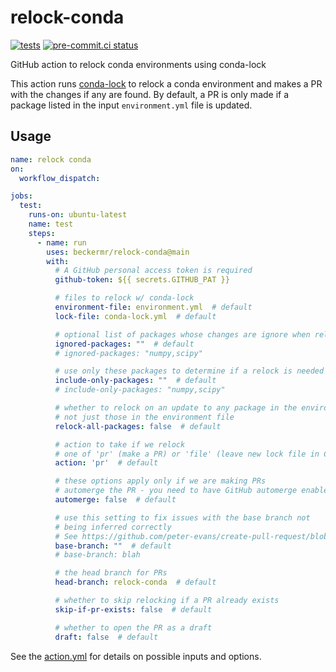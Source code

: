 # relock-conda
[![tests](https://github.com/beckermr/relock-conda/actions/workflows/tests.yml/badge.svg)](https://github.com/beckermr/relock-conda/actions/workflows/tests.yml) [![pre-commit.ci status](https://results.pre-commit.ci/badge/github/beckermr/relock-conda/main.svg)](https://results.pre-commit.ci/latest/github/beckermr/relock-conda/main)

GitHub action to relock conda environments using conda-lock

This action runs [conda-lock](https://github.com/conda/conda-lock) to relock a conda environment and makes a PR
with the changes if any are found. By default, a PR is only made if a package listed in the input `environment.yml`
file is updated.

## Usage

```yaml
name: relock conda
on:
  workflow_dispatch:

jobs:
  test:
    runs-on: ubuntu-latest
    name: test
    steps:
      - name: run
        uses: beckermr/relock-conda@main
        with:
          # A GitHub personal access token is required
          github-token: ${{ secrets.GITHUB_PAT }}

          # files to relock w/ conda-lock
          environment-file: environment.yml  # default
          lock-file: conda-lock.yml  # default

          # optional list of packages whose changes are ignore when relocking
          ignored-packages: ""  # default
          # ignored-packages: "numpy,scipy"

          # use only these packages to determine if a relock is needed
          include-only-packages: ""  # default
          # include-only-packages: "numpy,scipy"

          # whether to relock on an update to any package in the environment,
          # not just those in the environment file
          relock-all-packages: false  # default

          # action to take if we relock
          # one of 'pr' (make a PR) or 'file' (leave new lock file in CWD)
          action: 'pr'  # default

          # these options apply only if we are making PRs
          # automerge the PR - you need to have GitHub automerge enabled
          automerge: false  # default

          # use this setting to fix issues with the base branch not
          # being inferred correctly
          # See https://github.com/peter-evans/create-pull-request/blob/main/docs/concepts-guidelines.md#events-which-checkout-a-commit
          base-branch: ""  # default
          # base-branch: blah

          # the head branch for PRs
          head-branch: relock-conda  # default

          # whether to skip relocking if a PR already exists
          skip-if-pr-exists: false  # default

          # whether to open the PR as a draft
          draft: false  # default
```

See the [action.yml](action.yml) for details on possible inputs and options.

